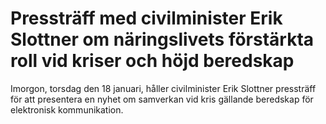 # Pressträff med civilminister Erik Slottner om näringslivets förstärkta roll vid kriser och höjd beredskap

Imorgon, torsdag den 18 januari, håller civilminister Erik Slottner pressträff för att presentera en nyhet om samverkan vid kris gällande beredskap för elektronisk kommunikation.
